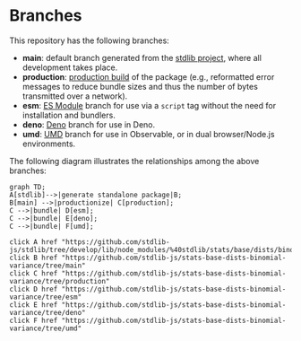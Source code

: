 <!--

@license Apache-2.0

Copyright (c) 2022 The Stdlib Authors.

Licensed under the Apache License, Version 2.0 (the "License");
you may not use this file except in compliance with the License.
You may obtain a copy of the License at

    http://www.apache.org/licenses/LICENSE-2.0

Unless required by applicable law or agreed to in writing, software
distributed under the License is distributed on an "AS IS" BASIS,
WITHOUT WARRANTIES OR CONDITIONS OF ANY KIND, either express or implied.
See the License for the specific language governing permissions and
limitations under the License.

-->

# Branches

This repository has the following branches:

-   **main**: default branch generated from the [stdlib project][stdlib-url], where all development takes place.
-   **production**: [production build][production-url] of the package (e.g., reformatted error messages to reduce bundle sizes and thus the number of bytes transmitted over a network).
-   **esm**: [ES Module][esm-url] branch for use via a `script` tag without the need for installation and bundlers.
-   **deno**: [Deno][deno-url] branch for use in Deno.
-   **umd**: [UMD][umd-url] branch for use in Observable, or in dual browser/Node.js environments.

The following diagram illustrates the relationships among the above branches:

```mermaid
graph TD;
A[stdlib]-->|generate standalone package|B;
B[main] -->|productionize| C[production];
C -->|bundle| D[esm];
C -->|bundle| E[deno];
C -->|bundle| F[umd];

click A href "https://github.com/stdlib-js/stdlib/tree/develop/lib/node_modules/%40stdlib/stats/base/dists/binomial/variance"
click B href "https://github.com/stdlib-js/stats-base-dists-binomial-variance/tree/main"
click C href "https://github.com/stdlib-js/stats-base-dists-binomial-variance/tree/production"
click D href "https://github.com/stdlib-js/stats-base-dists-binomial-variance/tree/esm"
click E href "https://github.com/stdlib-js/stats-base-dists-binomial-variance/tree/deno"
click F href "https://github.com/stdlib-js/stats-base-dists-binomial-variance/tree/umd"
```

[stdlib-url]: https://github.com/stdlib-js/stdlib/tree/develop/lib/node_modules/%40stdlib/stats/base/dists/binomial/variance
[production-url]: https://github.com/stdlib-js/stats-base-dists-binomial-variance/tree/production
[deno-url]: https://github.com/stdlib-js/stats-base-dists-binomial-variance/tree/deno
[umd-url]: https://github.com/stdlib-js/stats-base-dists-binomial-variance/tree/umd
[esm-url]: https://github.com/stdlib-js/stats-base-dists-binomial-variance/tree/esm